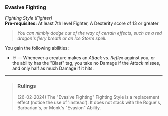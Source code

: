 ### Evasive Fighting
*Fighting Style (Fighter)*  
**Pre-requisites:** At least 7th level Fighter, A Dexterity score of 13 or greater  

> *You can nimbly dodge out of the way of certain effects, such as a red dragon's fiery breath or an Ice Storm spell.*

You gain the following abilities:
* ♾️ — Whenever a creature makes an *Attack* vs. *Reflex* against you, or the ability has the "Blast" tag, you take no Damage if the *Attack* misses, and only half as much Damage if it hits.

---

> ### Rulings
>
> (26-02-2024) The "Evasive Fighting" Fighting Style is a replacement effect (notice the use of 'instead'). It does not stack with the Rogue's, Barbarian's, or Monk's "Evasion" Ability.
